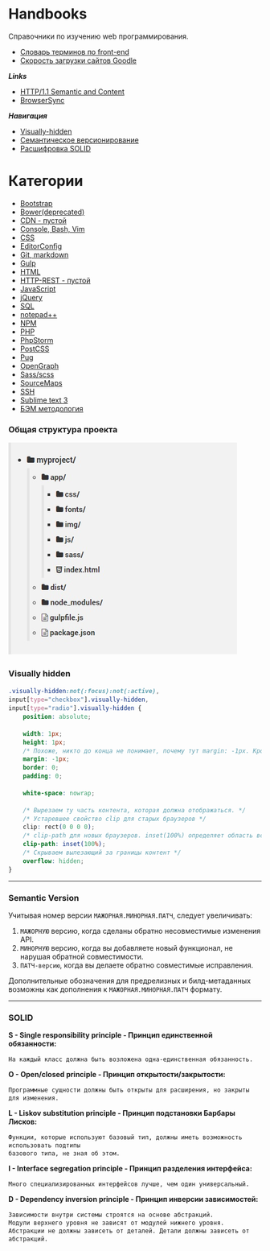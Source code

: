 # Handbooks
Справочники по изучению web программирования.

* [Словарь терминов по front-end](src/termins.md)
* [Скорость загрузки сайтов Goodle](https://developers.google.com/speed/)

***Links***
* [HTTP/1.1 Semantic and Content](https://tools.ietf.org/html/rfc7231#page-3)
* [BrowserSync](https://browsersync.io)

***Навигация***
* [Visually-hidden](https://github.com/deonisiu/Web-Handbooks#visually-hidden)
* [Семантическое версионирование]()
* [Расшифровка SOLID]()

# Категории
* [Bootstrap](src/Bootstrap/)
* [Bower(deprecated)](src/Bower/)
* [CDN - пустой](src/CDN/)
* [Console, Bash, Vim](src/Console/)
* [CSS](src/CSS/)
* [EditorConfig](src/EditorConfig/)
* [Git, markdown](src/Git/)
* [Gulp](src/Gulp/)
* [HTML](src/HTML/)
* [HTTP-REST - пустой](src/HTTP-REST/)
* [JavaScript](src/JavaScript/)
* [jQuery](src/jQuery/)
* [SQL](src/sql)
* [notepad++](src/notepad++/)
* [NPM](src/Npm/)
* [PHP](src/php)
* [PhpStorm](src/PhpStorm/)
* [PostCSS](src/PostCSS/)
* [Pug](src/Pug/)
* [OpenGraph](src/OpenGraph/)
* [Sass/scss](src/Sass/)
* [SourceMaps](src/SourceMaps/)
* [SSH](src/SSH/)
* [Sublime text 3](src/Sublime/)
* [БЭМ методология](src/BEM/)

### Общая структура проекта
![project-template](src/project-template.jpg)

### Visually hidden
```css
.visually-hidden:not(:focus):not(:active),
input[type="checkbox"].visually-hidden,
input[type="radio"].visually-hidden {
	position: absolute;

	width: 1px;
	height: 1px;
    /* Похоже, никто до конца не понимает, почему тут margin: -1px. Кроме того, это приводит к проблемам (читай: https://github.com/h5bp/html5-boilerplate/issues/1985). */
	margin: -1px;
	border: 0;
	padding: 0;

	white-space: nowrap;

	/* Вырезаем ту часть контента, которая должна отображаться. */
  	/* Устаревшее свойство clip для старых браузеров */
	clip: rect(0 0 0 0);
  	/* clip-path для новых браузеров. inset(100%) определяет область вставки, которая позволит контенту исчезнуть.  */
  	clip-path: inset(100%);
    /* Скрываем вылезающий за границы контент */
	overflow: hidden;
}
```

---
### Semantic Version
Учитывая номер версии `МАЖОРНАЯ.МИНОРНАЯ.ПАТЧ`, следует увеличивать:  

 1. `МАЖОРНУЮ` версию, когда сделаны обратно несовместимые изменения API.
 2. `МИНОРНУЮ` версию, когда вы добавляете новый функционал, не нарушая
    обратной совместимости.
 3. `ПАТЧ-версию`, когда вы делаете обратно совместимые исправления.
 
Дополнительные обозначения для предрелизных и билд-метаданных возможны как дополнения к `МАЖОРНАЯ.МИНОРНАЯ.ПАТЧ` формату.

---
### SOLID

__S - Single responsibility principle - Принцип единственной обязанности:__

	На каждый класс должна быть возложена одна-единственная обязанность.
	
__O - Open/closed principle - Принцип открытости/закрытости:__

	Программные сущности должны быть открыты для расширения, но закрыты для изменения.
	
__L - Liskov substitution principle - Принцип подстановки Барбары Лисков:__

	Функции, которые используют базовый тип, должны иметь возможность использовать подтипы 
	базового типа, не зная об этом.

__I - Interface segregation principle - Принцип разделения интерфейса:__

	Много специализированных интерфейсов лучше, чем один универсальный.
	
__D - Dependency inversion principle - Принцип инверсии зависимостей:__

	Зависимости внутри системы строятся на основе абстракций. 
	Модули верхнего уровня не зависят от модулей нижнего уровня.
	Абстракции не должны зависеть от деталей. Детали должны зависеть от абстракций.